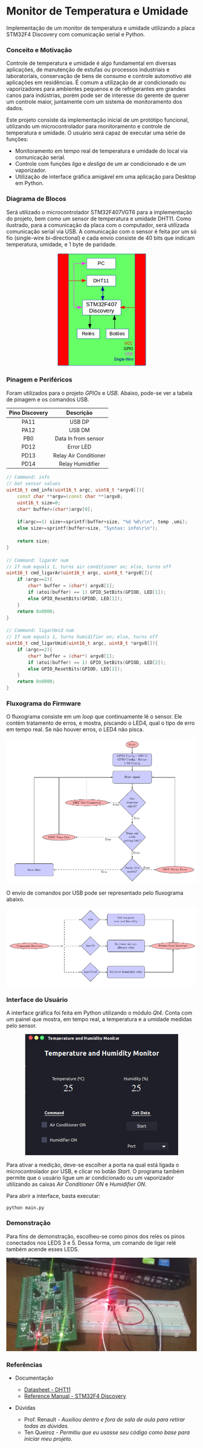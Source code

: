 # Monitor de Temperatura e Umidade

Implementação de um monitor de temperatura e umidade utilizando a placa STM32F4 Discovery com comunicação serial e Python.

### Conceito e Motivação

Controle de temperatura e umidade é algo fundamental em diversas aplicações, de manutenção de estufas ou processos industriais e laboratoriais, conservação de bens de consumo e controle automotivo até aplicações em residências.
É comum a utilização de ar condicionado ou vaporizadores para ambientes pequenos e de refrigerantes em grandes canos para indústrias, porém pode ser de interesse do gerente de querer um controle maior, juntamente com um sistema de monitoramento dos dados.

Este projeto consiste da implementação inicial de um protótipo funcional, utilizando um microcontrolador para monitoramento e controle de temperatura e umidade. O usuário será capaz de executar uma série de funções:
* Monitoramento em tempo real de temperatura e umidade do local via comunicação serial.
* Controle com funções *liga* e *desliga* de um ar condicionado e de um vaporizador.
* Utilização de interface gráfica amigável em uma aplicação para Desktop em Python.

### Diagrama de Blocos

Será utilizado o microcontrolador STM32F407VGT6 para a implementação do projeto, bem como um sensor de temperatura e umidade DHT11. Como ilustrado, para a comunicação da placa com o computador, será utilizada comunicação serial via USB. A comunicação com o sensor é feita por um só fio (single-wire bi-directional) e cada envio consiste de 40 bits que indicam temperatura, umidade, e 1 byte de paridade.

<p align="center">
  <img src="https://github.com/Microcontroladores2018/Sampaio/blob/master/images/blockdiagram.png">
</p>

### Pinagem e Periféricos

Foram utilizados para o projeto *GPIOs* e *USB*. Abaixo, pode-se ver a tabela de pinagem e os comandos USB.

| **Pino Discovery** |     **Descrição**     |
|:------------------:|:---------------------:|
|        PA11        |         USB DP        |
|        PA12        |         USB DM        |
|         PB0        |  Data In from sensor  |
|        PD12        |       Error LED       |
|        PD13        | Relay Air Conditioner |
|        PD14        |    Relay Humidifier   |

```cpp
// Command: info
// Get sensor values
uint16_t cmd_info(uint16_t argc, uint8_t *argv8[]){
	const char **argv=(const char **)argv8;
	uint16_t size=0;
	char* buffer=(char*)argv[0];
	
	if(argc==1) size+=sprintf(buffer+size, "%d %d\r\n", temp ,umi);
    else size+=sprintf(buffer+size, "Syntax: info\r\n");

	return size;
}

// Command: ligarAr num
// If num equals 1, turns air conditioner on; else, turns off 
uint16_t cmd_ligarAr(uint16_t argc, uint8_t *argv8[]){
    if (argc==2){
        char* buffer = (char*) argv8[1];
        if (atoi(buffer) == 1) GPIO_SetBits(GPIOD, LED[1]);
        else GPIO_ResetBits(GPIOD, LED[1]);
    }
    return 0x0000;
}

// Command: ligarUmid num
// If num equals 1, turns humidifier on; else, turns off
uint16_t cmd_ligarUmid(uint16_t argc, uint8_t *argv8[]){
    if (argc==2){
        char* buffer = (char*) argv8[1];
        if (atoi(buffer) == 1) GPIO_SetBits(GPIOD, LED[2]);
        else GPIO_ResetBits(GPIOD, LED[2]);
    }
    return 0x0000;
}
```

### Fluxograma do Firmware

O fluxograma consiste em um *loop* que continuamente lê o sensor. Ele contém tratamento de erros, e mostra, piscando o LED4, qual o tipo de erro em tempo real. Se não houver erros, o LED4 não pisca.

![screenshot 3](https://github.com/Microcontroladores2018/Sampaio/blob/master/images/flow.png)

O envio de comandos por USB pode ser representado pelo fluxograma abaixo.

![screenshot 4](https://github.com/Microcontroladores2018/Sampaio/blob/master/images/usb.png)

### Interface do Usuário

A interface gráfica foi feita em Python utilizando o módulo *Qt4*. Conta com um painel que mostra, em tempo real, a temperatura e a umidade medidas pelo sensor.

<p align="center">
  <img src="https://github.com/Microcontroladores2018/Sampaio/blob/master/images/gui.png">
</p>

Para ativar a medição, deve-se escolher a porta na qual está ligada o microcontrolador por USB, e clicar no botão *Start*. O programa também permite que o usuário ligue um ar condicionado ou um vaporizador utilizando as caixas *Air Conditioner ON* e *Humidifier ON*.

Para abrir a interface, basta executar:

```
python main.py
```

### Demonstração

Para fins de demonstração, escolheu-se como pinos dos relés os pinos conectados nos LEDS 3 e 5. Dessa forma, um comando de ligar relé também acende esses LEDS.

[![screenshot 5](https://github.com/Microcontroladores2018/Sampaio/blob/master/images/thumb.png)](https://youtu.be/T4_lUNnVeBA)

### Referências

* Documentação
    * [Datasheet - DHT11](https://akizukidenshi.com/download/ds/aosong/DHT11.pdf)
    * [Reference Manual - STM32F4 Discovery](http://www.st.com/content/ccc/resource/technical/document/reference_manual/3d/6d/5a/66/b4/99/40/d4/DM00031020.pdf/files/DM00031020.pdf/jcr:content/translations/en.DM00031020.pdf)

* Dúvidas
    * Prof. Renault - *Auxiliou dentro e fora de sala de aula para retirar todas as dúvidas.*
    * Ten Queiroz - *Permitiu que eu usasse seu código como base para iniciar meu projeto.*